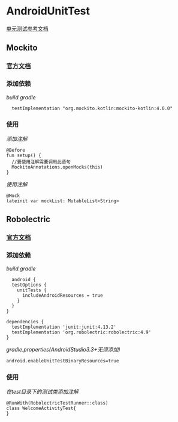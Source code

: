 # AndroidUnitTest
[单元测试参考文档](https://blog.csdn.net/qq_17766199/category_9270906.html?spm=1001.2014.3001.5482)
## Mockito
### [官方文档](https://javadoc.io/static/org.mockito/mockito-core/4.9.0/org/mockito/Mockito.html)
### 添加依赖
*build.gradle*
```
  testImplementation "org.mockito.kotlin:mockito-kotlin:4.0.0"
```
### 使用
*添加注解*
```
@Before
fun setup() {
  //要使用注解需要调用此语句
  MockitoAnnotations.openMocks(this)
}
```
*使用注解*
```
@Mock
lateinit var mockList: MutableList<String>
```

## Robolectric
### [官方文档](https://robolectric.org/)
### 添加依赖
*build.gradle*
```
  android {
  testOptions {
    unitTests {
      includeAndroidResources = true
    }
  }
}

dependencies {
  testImplementation 'junit:junit:4.13.2'
  testImplementation 'org.robolectric:robolectric:4.9'
}
```
*gradle.properties(AndroidStudio3.3+无须添加)*
```
android.enableUnitTestBinaryResources=true
```
### 使用
*在test目录下的测试类添加注解*
```
@RunWith(RobolectricTestRunner::class)
class WelcomeActivityTest{
}
```
